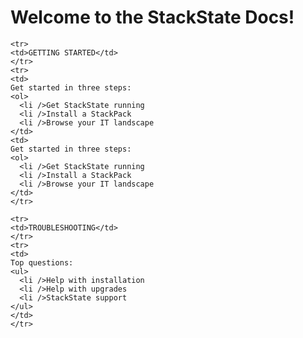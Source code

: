 # Welcome to the StackState Docs!


<table>

  <tbody>

    <tr>
    <td>GETTING STARTED</td>
    </tr>
    <tr>
    <td>
    Get started in three steps:
    <ol>
      <li />Get StackState running
      <li />Install a StackPack
      <li />Browse your IT landscape
    </td>
    <td>
    Get started in three steps:
    <ol>
      <li />Get StackState running
      <li />Install a StackPack
      <li />Browse your IT landscape
    </td>
    </tr>

    <tr>
    <td>TROUBLESHOOTING</td>
    </tr>
    <tr>
    <td>
    Top questions:
    <ul>
      <li />Help with installation
      <li />Help with upgrades
      <li />StackState support
    </ul>
    </td>
    </tr>

  </tbody>
</table>
